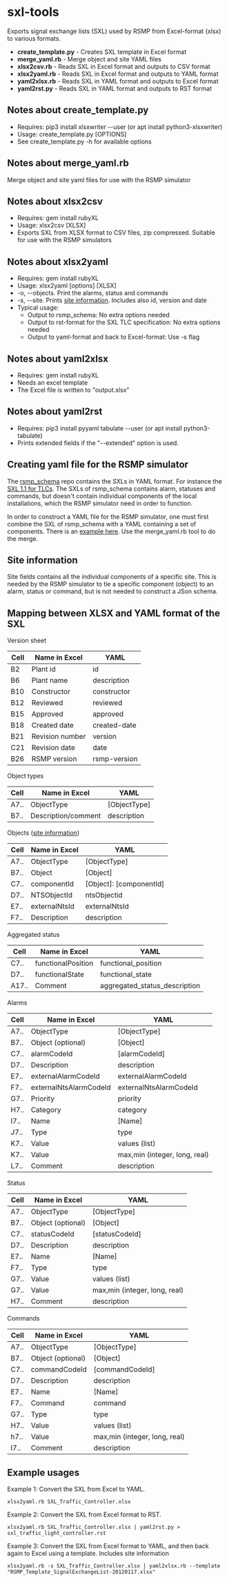 sxl-tools
=========

Exports signal exchange lists (SXL) used by RSMP from Excel-format (xlsx) to
various formats.

* **create_template.py** - Creates SXL template in Excel format
* **merge_yaml.rb** - Merge object and site YAML files
* **xlsx2csv.rb**  - Reads SXL in Excel format and outputs to CSV format
* **xlsx2yaml.rb** - Reads SXL in Excel format and outputs to YAML format
* **yaml2xlsx.rb** - Reads SXL in YAML format and outputs to Excel format
* **yaml2rst.py**  - Reads SXL in YAML format and outputs to RST format

Notes about create_template.py
------------------------------
* Requires: pip3 install xlsxwriter --user (or apt install python3-xlsxwriter)
* Usage: create_template.py [OPTIONS]
* See create_template.py -h for available options

Notes about merge_yaml.rb
-------------------------
Merge object and site yaml files for use with the RSMP simulator

Notes about xlsx2csv
--------------------

* Requires: gem install rubyXL
* Usage: xlsx2csv [XLSX]
* Exports SXL from XLSX format to CSV files, zip compressed.
  Suitable for use with the RSMP simulators

Notes about xlsx2yaml
---------------------

* Requires: gem install rubyXL
* Usage: xlsx2yaml [options] [XLSX]
* -o, --objects. Print the alarms, status and commands
* -s, --site. Prints [site information](#site). Includes also id, version and date
* Typical usage:
  * Output to rsmp_schema: No extra options needed
  * Output to rst-format for the SXL TLC specification: No extra options needed
  * Output to yaml-format and back to Excel-format: Use -s flag

Notes about yaml2xlsx
---------------------

* Requires: gem install rubyXL
* Needs an excel template
* The Excel file is written to "output.xlsx"


Notes about yaml2rst
--------------------

* Requires: pip3 install pyyaml tabulate --user (or apt install python3-tabulate)
* Prints extended fields if the "--extended" option is used.

Creating yaml file for the RSMP simulator
-----------------------------------------
The [rsmp_schema](https://github.com/rsmp-nordic/rsmp_schema) repo contains the
SXLs in YAML format. For instance the [SXL 1.1 for TLCs](https://github.com/rsmp-nordic/rsmp_schema/blob/master/schemas/tlc/1.1/sxl.yaml).
The SXLs of rsmp_schema contains alarm, statuses and commands, but doesn't contain
individual components of the local installations, which the RSMP simulator need
in order to function.

In order to construct a YAML file for the RSMP simulator, one must first combine
the SXL of rsmp_schema with a YAML containing a set of components. There is an
[example here](tlc/SXL_Traffic_Controller_ver_1_1-site.yaml). Use the merge_yaml.rb
tool to do the merge.

<a name="site"></a>
Site information
----------------
Site fields contains all the individual components of a specific site. This
is needed by the RSMP simulator to tie a specific component (object) to an
alarm, status or command, but is not needed to construct a JSon schema.

Mapping between XLSX and YAML format of the SXL
-----------------------------------------------
Version sheet

| Cell 	| Name in Excel   	| YAML         	|
|------	|-----------------	|--------------	|
| B2   	| Plant id        	| id           	|
| B6   	| Plant name      	| description  	|
| B10  	| Constructor     	| constructor  	|
| B12  	| Reviewed        	| reviewed     	|
| B15  	| Approved        	| approved     	|
| B18  	| Created date    	| created-date 	|
| B21  	| Revision number 	| version      	|
| C21  	| Revision date   	| date         	|
| B26  	| RSMP version    	| rsmp-version 	|

Object types

| Cell 	| Name in Excel       	| YAML         	|
|------	|---------------------	|--------------	|
| A7.. 	| ObjectType          	| [ObjectType] 	|
| B7.. 	| Description/comment 	| description  	|

Objects ([site information](#site))

| Cell 	| Name in Excel 	| YAML                    	|
|------	|---------------	|-------------------------	|
| A7.. 	| ObjectType    	| [ObjectType]            	|
| B7.. 	| Object        	| [Object]                	|
| C7.. 	| componentId   	| [Object]: [componentId] 	|
| D7.. 	| NTSObjectId   	| ntsObjectid             	|
| E7.. 	| externalNtsId 	| externalNtsId           	|
| F7.. 	| Description   	| description             	|

Aggregated status

| Cell  	| Name in Excel      	| YAML                          |
|-------	|--------------------	|-----------------------------  |
| C7..  	| functionalPosition 	| functional_position           |
| D7..  	| functionalState    	| functional_state              |
| A17.. 	| Comment            	| aggregated_status_description |

Alarms

| Cell  	| Name in Excel          	| YAML                   		|
|-------	|------------------------	|------------------------		|
| A7..  	| ObjectType             	| [ObjectType]           		|
| B7..  	| Object (optional)      	| [Object]               		|
| C7..  	| alarmCodeId            	| [alarmCodeId]          		|
| D7..  	| Description            	| description            		|
| E7..  	| externalAlarmCodeId    	| externalAlarmCodeId    		|
| F7..  	| externalNtsAlarmCodeId 	| externalNtsAlarmCodeId 		|
| G7..  	| Priority               	| priority               		|
| H7..  	| Category               	| category               		|
| I7..  	| Name                   	| [Name]				|
| J7..  	| Type                   	| type					|
| K7..  	| Value                  	| values (list)          		|
| K7..  	| Value                  	| max,min (integer, long, real)		|
| L7..  	| Comment                	| description            		|

Status

| Cell  	| Name in Excel     	| YAML                   		|
|-------	|-------------------	|------------------------		|
| A7..  	| ObjectType        	| [ObjectType]           		|
| B7..  	| Object (optional) 	| [Object]               		|
| C7..  	| statusCodeId      	| [statusCodeId]         		|
| D7..  	| Description       	| description            		|
| E7..  	| Name              	| [Name]                 		|
| F7..  	| Type              	| type                   		|
| G7..  	| Value             	| values (list)          		|
| G7..  	| Value             	| max,min (integer, long, real)		|
| H7..  	| Comment           	| description            		|

Commands

| Cell  	| Name in Excel     	| YAML                   		|
|-------	|-------------------	|------------------------		|
| A7..  	| ObjectType        	| [ObjectType]           		|
| B7..  	| Object (optional) 	| [Object]               		|
| C7..  	| commandCodeId     	| [commandCodeId]        		|
| D7..  	| Description       	| description            		|
| E7..  	| Name              	| [Name]                 		|
| F7..  	| Command           	| command                		|
| G7..  	| Type              	| type                   		|
| H7..  	| Value             	| values (list)          		|
| h7..  	| Value             	| max,min (integer, long, real) 	|
| I7..  	| Comment           	| description            		|

Example usages
--------------

Example 1: Convert the SXL from Excel to YAML.

```
xlsx2yaml.rb SXL_Traffic_Controller.xlsx
```

Example 2: Convert the SXL from Excel format to RST.

```
xlsx2yaml.rb SXL_Traffic_Controller.xlsx | yaml2rst.py > sxl_traffic_light_controller.rst
```

Example 3: Convert the SXL from Excel format to YAML, and then back again to Excel using a template.
Includes site information

```
xlsx2yaml.rb -s SXL_Traffic_Controller.xlsx | yaml2xlsx.rb --template "RSMP_Template_SignalExchangeList-20120117.xlsx"
```


